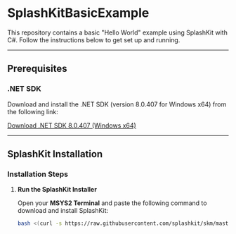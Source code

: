 # SplashKitBasicExample

This repository contains a basic "Hello World" example using SplashKit with C#. Follow the instructions below to get set up and running.

---

## Prerequisites

### .NET SDK

Download and install the .NET SDK (version 8.0.407 for Windows x64) from the following link:

[Download .NET SDK 8.0.407 (Windows x64)](https://dotnet.microsoft.com/en-us/download/dotnet/thank-you/sdk-8.0.407-windows-x64-installer)

---

## SplashKit Installation

### Installation Steps

1. **Run the SplashKit Installer**

   Open your **MSYS2 Terminal** and paste the following command to download and install SplashKit:
   ```bash
   bash <(curl -s https://raw.githubusercontent.com/splashkit/skm/master/install-scripts/skm-install.sh)
